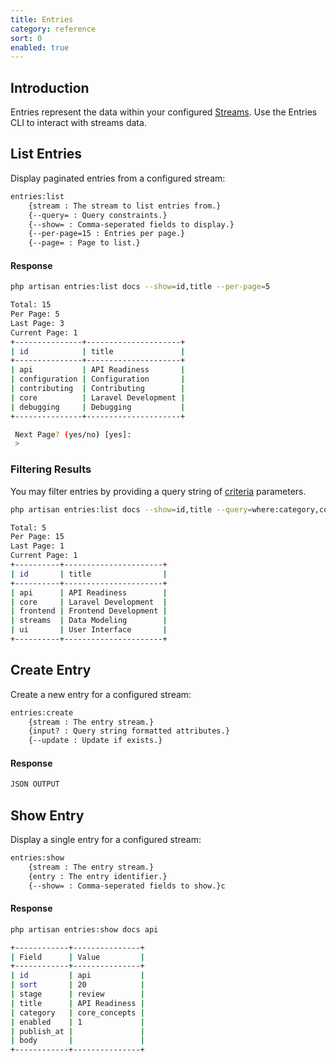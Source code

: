 ```yaml
---
title: Entries
category: reference
sort: 0
enabled: true
---
```


## Introduction

Entries represent the data within your configured [Streams](#streams). Use the Entries CLI to interact with streams data.

## List Entries

Display paginated entries from  a configured stream:

```bash
entries:list
    {stream : The stream to list entries from.}
    {--query= : Query constraints.}
    {--show= : Comma-seperated fields to display.}
    {--per-page=15 : Entries per page.}
    {--page= : Page to list.}
```

#### Response

```bash
php artisan entries:list docs --show=id,title --per-page=5

Total: 15
Per Page: 5
Last Page: 3
Current Page: 1
+---------------+---------------------+
| id            | title               |
+---------------+---------------------+
| api           | API Readiness       |
| configuration | Configuration       |
| contributing  | Contributing        |
| core          | Laravel Development |
| debugging     | Debugging           |
+---------------+---------------------+

 Next Page? (yes/no) [yes]:
 > 
```

### Filtering Results

You may filter entries by providing a query string of [criteria](../core/querying#filtering) parameters.

```bash
php artisan entries:list docs --show=id,title --query=where:category,core_concepts

Total: 5
Per Page: 15
Last Page: 1
Current Page: 1
+----------+----------------------+
| id       | title                |
+----------+----------------------+
| api      | API Readiness        |
| core     | Laravel Development  |
| frontend | Frontend Development |
| streams  | Data Modeling        |
| ui       | User Interface       |
+----------+----------------------+
```

<!-- ### Sorting Results

You may specify sorting and ordering within the JSON array of [criteria](../core/querying#sorting-ordering) parameters.

```bash
curl --location --request GET '/api/streams/{stream}/entries' \
    -H 'Content-Type: application/json' \
    -d '{"parameters": [{"order_by": ["name", "asc"]}]}'
``` -->


## Create Entry

Create a new entry for a configured stream:

```bash
entries:create
    {stream : The entry stream.} 
    {input? : Query string formatted attributes.}
    {--update : Update if exists.}
```

#### Response

```bash
JSON OUTPUT
```

## Show Entry

Display a single entry for a configured stream:

```bash
entries:show
    {stream : The entry stream.}
    {entry : The entry identifier.}
    {--show= : Comma-seperated fields to show.}c
```


#### Response

```bash
php artisan entries:show docs api

+------------+---------------+
| Field      | Value         |
+------------+---------------+
| id         | api           |
| sort       | 20            |
| stage      | review        |
| title      | API Readiness |
| category   | core_concepts |
| enabled    | 1             |
| publish_at |               |
| body       |               |
+------------+---------------+
```
